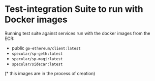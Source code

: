 # Test-integration Suite to run with Docker images

Running test suite against services run with the docker images from the ECR:
- public `go-ethereum/client:latest`
- `specular/sp-geth:latest`
- `specular/sp-magi:latest`
- `specular/sidecar:latest`

(* this images are in the process of creation)
